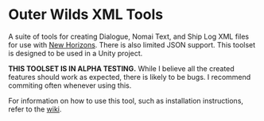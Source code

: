 # Outer Wilds XML Tools

A suite of tools for creating Dialogue, Nomai Text, and Ship Log XML files for use with [New Horizons](https://nh.outerwildsmods.com/index.html). There is also limited JSON support. This toolset is designed to be used in a Unity project. 

**THIS TOOLSET IS IN ALPHA TESTING.** While I believe all the created features should work as expected, there is likely to be bugs. I recommend commiting often whenever using this.

For information on how to use this tool, such as installation instructions, refer to the [wiki](https://github.com/GameWyrm/outer-wilds-xml-tools/wiki).
